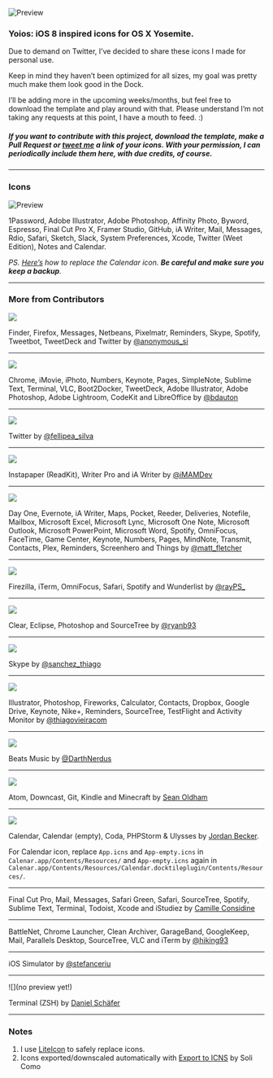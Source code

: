 ![Preview](https://raw.githubusercontent.com/mmarfil/yoios/master/preview.png)

### Yoios: iOS 8 inspired icons for OS X Yosemite.

Due to demand on Twitter, I’ve decided to share these icons I made for personal use.

Keep in mind they haven’t been optimized for all sizes, my goal was pretty much make them look good in the Dock.

I’ll be adding more in the upcoming weeks/months, but feel free to download the template and play around with that. Please understand I’m not taking any requests at this point, I have a mouth to feed. :)

##### If you want to contribute with this project, download the template, make a Pull Request or [tweet me](http://twitter.com/marcelomarfil) a link of your icons. With your permission, I can periodically include them here, with due credits, of course.

---

### Icons

![Preview](https://raw.githubusercontent.com/mmarfil/yoios/master/Previews/mm_preview_1407.png)

1Password, Adobe Illustrator, Adobe Photoshop, Affinity Photo, Byword, Espresso, Final Cut Pro X, Framer Studio, GitHub, iA Writer, Mail, Messages, Rdio, Safari, Sketch, Slack, System Preferences, Xcode, Twitter (Weet Edition), Notes and Calendar.

_PS. [Here’s](https://twitter.com/tbnv/status/540172143322222593) how to replace the Calendar icon. **Be careful and make sure you keep a backup**._

---

### More from Contributors

![](https://raw.githubusercontent.com/mmarfil/yoios/master/Previews/anonymoussi_preview_1201.png)

Finder, Firefox, Messages, Netbeans, Pixelmatr, Reminders, Skype, Spotify, Tweetbot, TweetDeck and Twitter by [@anonymous_si](http://twitter.com/anonymous_si)

---

![](https://raw.githubusercontent.com/mmarfil/yoios/master/Previews/benjamindauton_preview_1201.png)

Chrome, iMovie, iPhoto, Numbers, Keynote, Pages, SimpleNote, Sublime Text, Terminal, VLC, Boot2Docker, TweetDeck, Adobe Illustrator, Adobe Photoshop, Adobe Lightroom, CodeKit and LibreOffice by [@bdauton](http://twitter.com/bdauton)

---

![](https://raw.githubusercontent.com/mmarfil/yoios/master/Previews/felipesilva_preview_1127.png)

Twitter by [@fellipea_silva](http://twitter.com/fellipea_silva)

---

![](https://raw.githubusercontent.com/mmarfil/yoios/master/Previews/matiasmelian_preview_1127.png)

Instapaper (ReadKit), Writer Pro and iA Writer by [@iMAMDev](http://twitter.com/iMAMDev)

---

![](https://raw.githubusercontent.com/mmarfil/yoios/master/Previews/mattfletcher_preview_1214.png)

Day One, Evernote, iA Writer, Maps, Pocket, Reeder, Deliveries, Notefile, Mailbox, Microsoft Excel, Microsoft Lync, Microsoft One Note, Microsoft Outlook, Microsoft PowerPoint, Microsoft Word, Spotify, OmniFocus, FaceTime, Game Center, Keynote, Numbers, Pages, MindNote, Transmit, Contacts, Plex, Reminders, Screenhero and Things by [@matt_fletcher](http://twitter.com/matt_fletcher)

---

![](https://raw.githubusercontent.com/mmarfil/yoios/master/Previews/rayps_preview_1127.png)

Firezilla, iTerm, OmniFocus, Safari, Spotify and Wunderlist by [@rayPS_](http://twitter.com/rayps_)

---

![](https://raw.githubusercontent.com/mmarfil/yoios/master/Previews/ryanburke_preview_1127.png)

Clear, Eclipse, Photoshop and SourceTree by [@ryanb93](http://twitter.com/ryanb93)

---

![](https://raw.githubusercontent.com/mmarfil/yoios/master/Previews/thiagosanchz_preview.png)

Skype by [@sanchez_thiago](https://twitter.com/sanchez_thiago)

---

![](https://raw.githubusercontent.com/mmarfil/yoios/master/Previews/thiagovieira_preview_1127.png)

Illustrator, Photoshop, Fireworks, Calculator, Contacts, Dropbox, Google Drive, Keynote, Nike+, Reminders, SourceTree, TestFlight and Activity Monitor by [@thiagovieiracom](https://twitter.com/thiagovieiracom)

---

![](https://raw.githubusercontent.com/mmarfil/yoios/master/Previews/jesseread_preview_1209.png)

Beats Music by [@DarthNerdus](https://twitter.com/DarthNerdus)

---

![](https://raw.githubusercontent.com/mmarfil/yoios/master/Previews/seanoldham_preview.png)

Atom, Downcast, Git, Kindle and Minecraft by [Sean Oldham](http://seanosaur.com)

---
![](https://raw.githubusercontent.com/habovh/yoios/master/Previews/jordanbecker_preview_0401.png)

Calendar, Calendar (empty), Coda, PHPStorm & Ulysses by [Jordan Becker](http://www.jordanbecker.fr/).

For Calendar icon, replace `App.icns` and `App-empty.icns` in `Calenar.app/Contents/Resources/` and `App-empty.icns` again in `Calenar.app/Contents/Resources/Calendar.docktileplugin/Contents/Resources/`.

---

Final Cut Pro, Mail, Messages, Safari Green, Safari, SourceTree, Spotify, Sublime Text, Terminal, Todoist, Xcode and iStudiez by [Camille Considine](https://github.com/cconsidine)

---

BattleNet, Chrome Launcher, Clean Archiver, GarageBand, GoogleKeep, Mail, Parallels Desktop, SourceTree, VLC and iTerm by [@hiking93](https://github.com/hiking93)

---

iOS Simulator by [@stefanceriu](https://github.com/stefanceriu)

---

![](no preview yet!)

Terminal (ZSH) by [Daniel Schäfer](https://twitter.com/DevDaniel7)

---
### Notes

1. I use [LiteIcon](http://www.freemacsoft.net/liteicon/) to safely replace icons.
2. Icons exported/downscaled automatically with [Export to ICNS](https://github.com/solicomo/export-to-icns) by Soli Como
